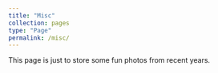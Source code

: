 ```yaml
---
title: "Misc"
collection: pages
type: "Page"
permalink: /misc/
---
```


This page is just to store some fun photos from recent years.

